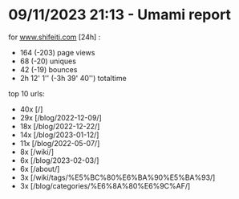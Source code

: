 # 09/11/2023 21:13 - Umami report
for www.shifeiti.com [24h] :

 - 164 (-203) page views
 - 68 (-20) uniques
 - 42 (-19) bounces
 - 2h 12' 1'' (-3h 39' 40'') totaltime


top 10 urls:
 - 40x [/]
 - 29x [/blog/2022-12-09/]
 - 18x [/blog/2022-12-22/]
 - 14x [/blog/2023-01-12/]
 - 11x [/blog/2022-05-07/]
 - 8x [/wiki/]
 - 6x [/blog/2023-02-03/]
 - 6x [/about/]
 - 3x [/wiki/tags/%E5%BC%80%E6%BA%90%E5%BA%93/]
 - 3x [/blog/categories/%E6%8A%80%E6%9C%AF/]


